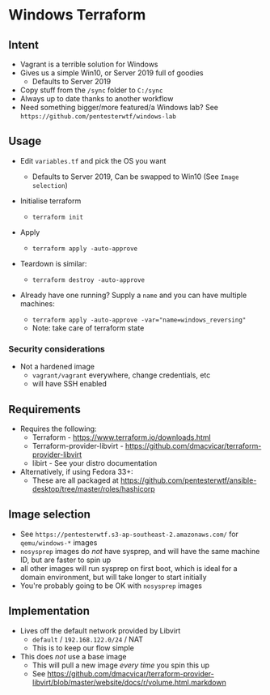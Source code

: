 # Windows Terraform

## Intent

* Vagrant is a terrible solution for Windows
* Gives us a simple Win10, or Server 2019 full of goodies
  * Defaults to Server 2019
* Copy stuff from the `/sync` folder to `C:/sync`
* Always up to date thanks to another workflow
* Need something bigger/more featured/a Windows lab? See `https://github.com/pentesterwtf/windows-lab`

## Usage

* Edit `variables.tf` and pick the OS you want
  * Defaults to Server 2019, Can be swapped to Win10 (See `Image selection`)
* Initialise terraform
  * `terraform init`
* Apply
  * `terraform apply -auto-approve`
* Teardown is similar:
  * `terraform destroy -auto-approve`

* Already have one running? Supply a `name` and you can have multiple machines:
  * `terraform apply -auto-approve -var="name=windows_reversing"`
  * Note: take care of terraform state 

### Security considerations

* Not a hardened image
  * `vagrant/vagrant` everywhere, change credentials, etc
  * will have SSH enabled

## Requirements

* Requires the following:
  * Terraform - https://www.terraform.io/downloads.html
  * Terraform-provider-libvirt - https://github.com/dmacvicar/terraform-provider-libvirt
  * libirt - See your distro documentation
* Alternatively, if using Fedora 33+:
   * These are all packaged at https://github.com/pentesterwtf/ansible-desktop/tree/master/roles/hashicorp

## Image selection  

* See `https://pentesterwtf.s3-ap-southeast-2.amazonaws.com/` for `qemu/windows-*` images
* `nosysprep` images do *not* have sysprep, and will have the same machine ID, but are faster to spin up
* all other images will run sysprep on first boot, which is ideal for a domain environment, but will take longer to start initially
* You're probably going to be OK with `nosysprep` images

## Implementation

* Lives off the default network provided by Libvirt
  * `default` / `192.168.122.0/24` / NAT
  * This is to keep our flow simple
* This does *not* use a base image
  * This will pull a new image *every time* you spin this up
  * See https://github.com/dmacvicar/terraform-provider-libvirt/blob/master/website/docs/r/volume.html.markdown
